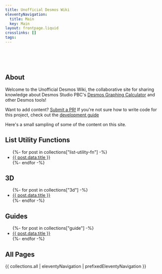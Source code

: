 ```yaml
---
title: Unofficial Desmos Wiki
eleventyNavigation:
  title: Main
  key: Main
layout: frontpage.liquid
crosslinks: []
tags:
---
```


<div style=" height: 50px"></div>

## About

<div class="big-text">

Welcome to the Unofficial Desmos Wiki, the collaborative site for sharing knowledge about Desmos Studio PBC's [Desmos Graphing Calculator](https://www.desmos.com/calculator) and other Desmos tools!

Want to add content? [Submit a PR!](https://github.com/radian628/unofficial-desmos-wiki) If you're not sure how to write code for this project, check out the [development guide](./meta/development/)

Here's a small sampling of some of the content on this site.

</div>

<div class="frontpage-panels-h">
  <div class="frontpage-panels-v">
    <div>
      <h2>List Utility Functions</h2>
      <ul>
        {%- for post in collections["list-utility-fn"] -%}
          <li><a href="{{ post.page.url | url }}">{{ post.data.title }}</a></li>
        {%- endfor -%}
      </ul>
    </div>
  </div>
  <div class="frontpage-panels-v">
    <div>
      <h2>3D</h2>
      <ul>
        {%- for post in collections["3d"] -%}
          <li><a href="{{ post.page.url | url }}">{{ post.data.title }}</a></li>
        {%- endfor -%}
      </ul>
    </div>
    <div>
      <h2>Guides</h2>
      <ul>
        {%- for post in collections["guide"] -%}
          <li><a href="{{ post.page.url | url }}">{{ post.data.title }}</a></li>
        {%- endfor -%}
      </ul>
    </div>
  </div>
</div>

## All Pages

{{ collections.all | eleventyNavigation | prefixedEleventyNavigation }}
